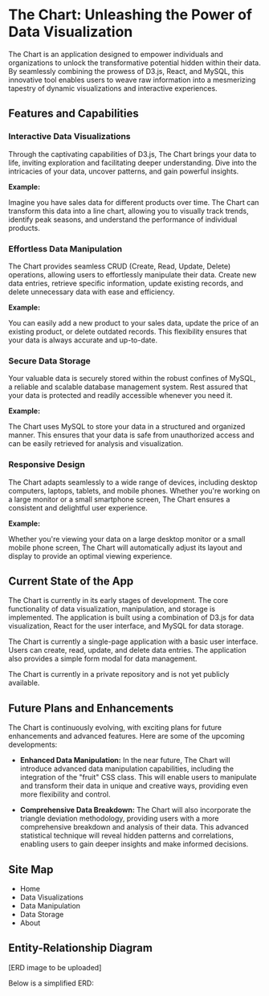 # The Chart: Unleashing the Power of Data Visualization

The Chart is an application designed to empower individuals and organizations to unlock the transformative potential hidden within their data. By seamlessly combining the prowess of D3.js, React, and MySQL, this innovative tool enables users to weave raw information into a mesmerizing tapestry of dynamic visualizations and interactive experiences.

## Features and Capabilities

### Interactive Data Visualizations

Through the captivating capabilities of D3.js, The Chart brings your data to life, inviting exploration and facilitating deeper understanding. Dive into the intricacies of your data, uncover patterns, and gain powerful insights.

**Example:**

Imagine you have sales data for different products over time. The Chart can transform this data into a line chart, allowing you to visually track trends, identify peak seasons, and understand the performance of individual products.

### Effortless Data Manipulation

The Chart provides seamless CRUD (Create, Read, Update, Delete) operations, allowing users to effortlessly manipulate their data. Create new data entries, retrieve specific information, update existing records, and delete unnecessary data with ease and efficiency.

**Example:**

You can easily add a new product to your sales data, update the price of an existing product, or delete outdated records. This flexibility ensures that your data is always accurate and up-to-date.

### Secure Data Storage

Your valuable data is securely stored within the robust confines of MySQL, a reliable and scalable database management system. Rest assured that your data is protected and readily accessible whenever you need it.

**Example:**

The Chart uses MySQL to store your data in a structured and organized manner. This ensures that your data is safe from unauthorized access and can be easily retrieved for analysis and visualization.

### Responsive Design

The Chart adapts seamlessly to a wide range of devices, including desktop computers, laptops, tablets, and mobile phones. Whether you're working on a large monitor or a small smartphone screen, The Chart ensures a consistent and delightful user experience.

**Example:**

Whether you're viewing your data on a large desktop monitor or a small mobile phone screen, The Chart will automatically adjust its layout and display to provide an optimal viewing experience.

## Current State of the App

The Chart is currently in its early stages of development. The core functionality of data visualization, manipulation, and storage is implemented. The application is built using a combination of D3.js for data visualization, React for the user interface, and MySQL for data storage.

The Chart is currently a single-page application with a basic user interface. Users can create, read, update, and delete data entries. The application also provides a simple form modal for data management.

The Chart is currently in a private repository and is not yet publicly available.

## Future Plans and Enhancements

The Chart is continuously evolving, with exciting plans for future enhancements and advanced features. Here are some of the upcoming developments:

- **Enhanced Data Manipulation:** In the near future, The Chart will introduce advanced data manipulation capabilities, including the integration of the "fruit" CSS class. This will enable users to manipulate and transform their data in unique and creative ways, providing even more flexibility and control.

- **Comprehensive Data Breakdown:** The Chart will also incorporate the triangle deviation methodology, providing users with a more comprehensive breakdown and analysis of their data. This advanced statistical technique will reveal hidden patterns and correlations, enabling users to gain deeper insights and make informed decisions.

## Site Map

- Home
- Data Visualizations
- Data Manipulation
- Data Storage
- About

## Entity-Relationship Diagram

[ERD image to be uploaded]

Below is a simplified ERD: